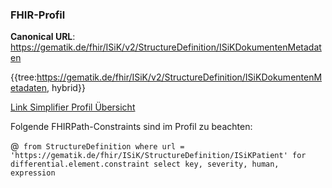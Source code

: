 ### FHIR-Profil

**Canonical URL**: https://gematik.de/fhir/ISiK/v2/StructureDefinition/ISiKDokumentenMetadaten

{{tree:https://gematik.de/fhir/ISiK/v2/StructureDefinition/ISiKDokumentenMetadaten, hybrid}}

[Link Simplifier Profil Übersicht](https://simplifier.net/ISiK-Dokumentenaustausch/ISiKDokumentenMetadaten)

Folgende FHIRPath-Constraints sind im Profil zu beachten:

@``` from StructureDefinition where url = 'https://gematik.de/fhir/ISiK/StructureDefinition/ISiKPatient' for differential.element.constraint select key, severity, human, expression```
